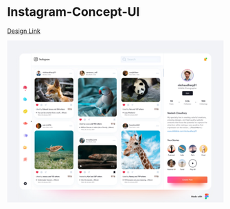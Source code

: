 # Instagram-Concept-UI

[Design Link](https://dribbble.com/shots/15118067-Instagram)

<img src="https://raw.githubusercontent.com/The-CODE-Plus-Plus-Community/Instagram-Concept-UI/main/Design/Instagram.webp">
